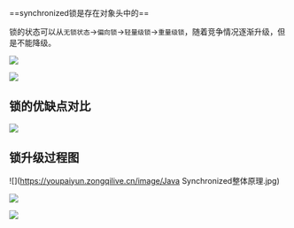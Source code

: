 ==synchronized锁是存在对象头中的==

锁的状态可以从`无锁状态`->`偏向锁`->`轻量级锁`->`重量级锁`，随着竞争情况逐渐升级，但是不能降级。

![](https://youpaiyun.zongqilive.cn/image/20200709192414.png)

![](https://youpaiyun.zongqilive.cn/image/20200710165501.png)

## 锁的优缺点对比

![](https://youpaiyun.zongqilive.cn/image/20200712102254.png)







## 锁升级过程图



![](https://youpaiyun.zongqilive.cn/image/Java Synchronized整体原理.jpg)



![](https://youpaiyun.zongqilive.cn/image/20200711164207.png)



![](https://youpaiyun.zongqilive.cn/image/20200712101451.png)




















